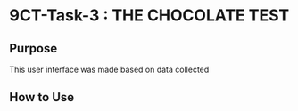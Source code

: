 # 9CT-Task-3 : THE CHOCOLATE TEST
## Purpose
This user interface was made based on data collected

## How to Use